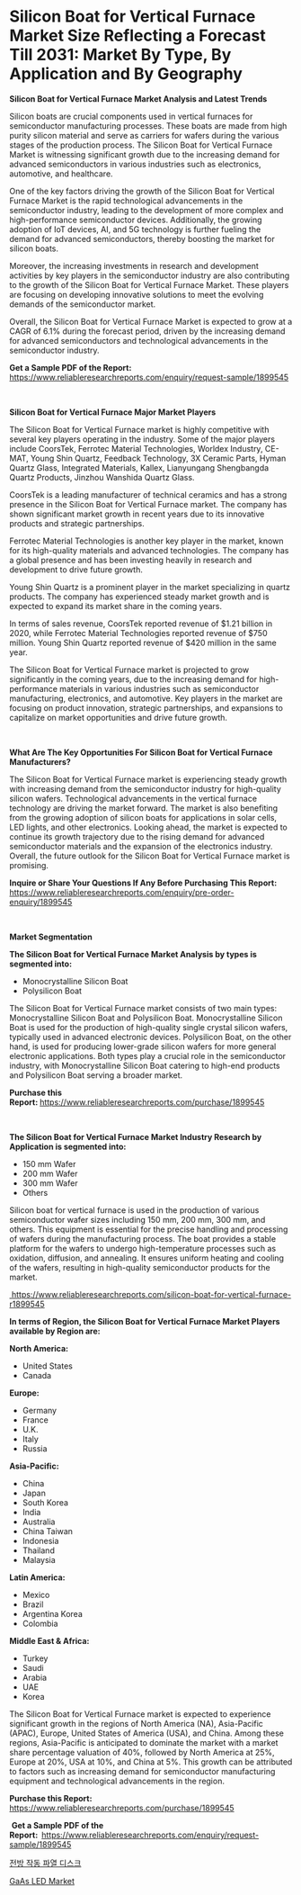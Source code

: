 <p><h1>Silicon Boat for Vertical Furnace Market Size Reflecting a Forecast Till 2031: Market By Type, By Application and By Geography</h1></p><p><strong>Silicon Boat for Vertical Furnace Market Analysis and Latest Trends</strong></p>
<p><p>Silicon boats are crucial components used in vertical furnaces for semiconductor manufacturing processes. These boats are made from high purity silicon material and serve as carriers for wafers during the various stages of the production process. The Silicon Boat for Vertical Furnace Market is witnessing significant growth due to the increasing demand for advanced semiconductors in various industries such as electronics, automotive, and healthcare.</p><p>One of the key factors driving the growth of the Silicon Boat for Vertical Furnace Market is the rapid technological advancements in the semiconductor industry, leading to the development of more complex and high-performance semiconductor devices. Additionally, the growing adoption of IoT devices, AI, and 5G technology is further fueling the demand for advanced semiconductors, thereby boosting the market for silicon boats.</p><p>Moreover, the increasing investments in research and development activities by key players in the semiconductor industry are also contributing to the growth of the Silicon Boat for Vertical Furnace Market. These players are focusing on developing innovative solutions to meet the evolving demands of the semiconductor market.</p><p>Overall, the Silicon Boat for Vertical Furnace Market is expected to grow at a CAGR of 6.1% during the forecast period, driven by the increasing demand for advanced semiconductors and technological advancements in the semiconductor industry.</p></p>
<p><strong>Get a Sample PDF of the Report:&nbsp;</strong> <a href="https://www.reliableresearchreports.com/enquiry/request-sample/1899545">https://www.reliableresearchreports.com/enquiry/request-sample/1899545</a></p>
<p>&nbsp;</p>
<p><strong>Silicon Boat for Vertical Furnace Major Market Players</strong></p>
<p><p>The Silicon Boat for Vertical Furnace market is highly competitive with several key players operating in the industry. Some of the major players include CoorsTek, Ferrotec Material Technologies, Worldex Industry, CE-MAT, Young Shin Quartz, Feedback Technology, 3X Ceramic Parts, Hyman Quartz Glass, Integrated Materials, Kallex, Lianyungang Shengbangda Quartz Products, Jinzhou Wanshida Quartz Glass.</p><p>CoorsTek is a leading manufacturer of technical ceramics and has a strong presence in the Silicon Boat for Vertical Furnace market. The company has shown significant market growth in recent years due to its innovative products and strategic partnerships.</p><p>Ferrotec Material Technologies is another key player in the market, known for its high-quality materials and advanced technologies. The company has a global presence and has been investing heavily in research and development to drive future growth.</p><p>Young Shin Quartz is a prominent player in the market specializing in quartz products. The company has experienced steady market growth and is expected to expand its market share in the coming years.</p><p>In terms of sales revenue, CoorsTek reported revenue of $1.21 billion in 2020, while Ferrotec Material Technologies reported revenue of $750 million. Young Shin Quartz reported revenue of $420 million in the same year.</p><p>The Silicon Boat for Vertical Furnace market is projected to grow significantly in the coming years, due to the increasing demand for high-performance materials in various industries such as semiconductor manufacturing, electronics, and automotive. Key players in the market are focusing on product innovation, strategic partnerships, and expansions to capitalize on market opportunities and drive future growth.</p></p>
<p>&nbsp;</p>
<p><strong>What Are The Key Opportunities For Silicon Boat for Vertical Furnace Manufacturers?</strong></p>
<p><p>The Silicon Boat for Vertical Furnace market is experiencing steady growth with increasing demand from the semiconductor industry for high-quality silicon wafers. Technological advancements in the vertical furnace technology are driving the market forward. The market is also benefiting from the growing adoption of silicon boats for applications in solar cells, LED lights, and other electronics. Looking ahead, the market is expected to continue its growth trajectory due to the rising demand for advanced semiconductor materials and the expansion of the electronics industry. Overall, the future outlook for the Silicon Boat for Vertical Furnace market is promising.</p></p>
<p><strong>Inquire or Share Your Questions If Any Before Purchasing This Report:</strong> <a href="https://www.reliableresearchreports.com/enquiry/pre-order-enquiry/1899545">https://www.reliableresearchreports.com/enquiry/pre-order-enquiry/1899545</a></p>
<p>&nbsp;</p>
<p><strong>Market Segmentation</strong></p>
<p><strong>The Silicon Boat for Vertical Furnace Market Analysis by types is segmented into:</strong></p>
<p><ul><li>Monocrystalline Silicon Boat</li><li>Polysilicon Boat</li></ul></p>
<p><p>The Silicon Boat for Vertical Furnace market consists of two main types: Monocrystalline Silicon Boat and Polysilicon Boat. Monocrystalline Silicon Boat is used for the production of high-quality single crystal silicon wafers, typically used in advanced electronic devices. Polysilicon Boat, on the other hand, is used for producing lower-grade silicon wafers for more general electronic applications. Both types play a crucial role in the semiconductor industry, with Monocrystalline Silicon Boat catering to high-end products and Polysilicon Boat serving a broader market.</p></p>
<p><strong>Purchase this Report:&nbsp;</strong><a href="https://www.reliableresearchreports.com/purchase/1899545">https://www.reliableresearchreports.com/purchase/1899545</a></p>
<p>&nbsp;</p>
<p><strong>The Silicon Boat for Vertical Furnace Market Industry Research by Application is segmented into:</strong></p>
<p><ul><li>150 mm Wafer</li><li>200 mm Wafer</li><li>300 mm Wafer</li><li>Others</li></ul></p>
<p><p>Silicon boat for vertical furnace is used in the production of various semiconductor wafer sizes including 150 mm, 200 mm, 300 mm, and others. This equipment is essential for the precise handling and processing of wafers during the manufacturing process. The boat provides a stable platform for the wafers to undergo high-temperature processes such as oxidation, diffusion, and annealing. It ensures uniform heating and cooling of the wafers, resulting in high-quality semiconductor products for the market.</p></p>
<p><a href="https://www.reliableresearchreports.com/silicon-boat-for-vertical-furnace-r1899545">&nbsp;https://www.reliableresearchreports.com/silicon-boat-for-vertical-furnace-r1899545</a></p>
<p><strong>In terms of Region, the Silicon Boat for Vertical Furnace Market Players available by Region are:</strong></p>
<p>
    <p> <strong> North America: </strong>
        <ul>
            <li>United States</li>
            <li>Canada</li>
        </ul>
        </p> 
    <p> <strong> Europe: </strong>
        <ul>
            <li>Germany</li>
            <li>France</li>
            <li>U.K.</li>
            <li>Italy</li>
            <li>Russia</li>
        </ul>
        </p> 
    <p> <strong> Asia-Pacific: </strong>
        <ul>
            <li>China</li>
            <li>Japan</li>
            <li>South Korea</li>
            <li>India</li>
            <li>Australia</li>
            <li>China Taiwan</li>
            <li>Indonesia</li>
            <li>Thailand</li>
            <li>Malaysia</li>
        </ul>
        </p> 
    <p> <strong> Latin America: </strong>
        <ul>
            <li>Mexico</li>
            <li>Brazil</li>
            <li>Argentina Korea</li>
            <li>Colombia</li>
        </ul>
        </p> 
    <p> <strong> Middle East & Africa: </strong>
        <ul>
            <li>Turkey</li>
            <li>Saudi</li>
            <li>Arabia</li>
            <li>UAE</li>
            <li>Korea</li>
        </ul>
    </p>
    </p>
<p><p>The Silicon Boat for Vertical Furnace market is expected to experience significant growth in the regions of North America (NA), Asia-Pacific (APAC), Europe, United States of America (USA), and China. Among these regions, Asia-Pacific is anticipated to dominate the market with a market share percentage valuation of 40%, followed by North America at 25%, Europe at 20%, USA at 10%, and China at 5%. This growth can be attributed to factors such as increasing demand for semiconductor manufacturing equipment and technological advancements in the region.</p></p>
<p><strong>Purchase this Report: </strong><a href="https://www.reliableresearchreports.com/purchase/1899545">https://www.reliableresearchreports.com/purchase/1899545</a></p>
<p>&nbsp;<strong>Get a Sample PDF of the Report:&nbsp;&nbsp;</strong><a href="https://www.reliableresearchreports.com/enquiry/request-sample/1899545">https://www.reliableresearchreports.com/enquiry/request-sample/1899545</a></p>
<p><strong></strong></p>
<p><p><a href="https://medium.com/@kylevasquez266/%EA%B8%80%EB%A1%9C%EB%B2%8C-%EC%A0%84%EC%A7%84-%EC%9E%91%EC%9A%A9-%EB%9E%A9%EC%B2%98-%EB%94%94%EC%8A%A4%ED%81%AC-%EC%8B%9C%EC%9E%A5-%EA%B7%9C%EB%AA%A8-%EB%B0%8F-%EC%A0%90%EC%9C%A0%EC%9C%A8-%EB%B6%84%EC%84%9D-%EC%A0%9C%ED%92%88-%EC%9C%A0%ED%98%95-%EB%B3%84-%EC%9D%91%EC%9A%A9-%EB%B6%84%EC%95%BC-%EB%B3%84-%EC%A7%80%EC%97%AD%EB%B3%84-%EC%98%88%EC%B8%A1-2024-2031-69fddb792e08">전방 작동 파열 디스크</a></p><p><a href="https://github.com/zkngisync/Market-Research-Report-List-1/blob/main/gaas-led-market.md">GaAs LED Market</a></p></p>